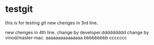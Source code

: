 # testgit
this is for testing git
new chenges in 3rd line.

new chenges in 4th line.
change by developer.ddddddddd
change by vinod/master-mac.
aaaaaaaaaaaaaaa
bbbbbbbbb
ccccccc